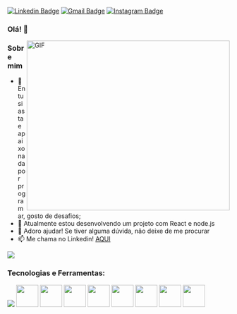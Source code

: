 [![Linkedin Badge](https://img.shields.io/badge/-LinkedIn-blue?style=flat&logo=Linkedin&logoColor=white&link=https://www.linkedin.com/in/millena-gon%C3%A7alves-5078691ba/)](https://www.linkedin.com/in/millena-gon%C3%A7alves-5078691ba/)
[![Gmail Badge](https://img.shields.io/badge/-Gmail-c14438?style=flat&logo=Gmail&logoColor=white&link=mailto:rebeccamanzi@gmail.com)](mailto:millenapoprock@gmail.com)
[![Instagram Badge](https://img.shields.io/badge/-Instagram-C13584?style=flat&labelColor=C13584&logo=instagram&logoColor=white&link=https://www.instagram.com/millena.dev/)](https://www.instagram.com/millena.dev/)



### Olá! 👋
<p align="center## Heading">
  <a href="#">
    <img align="right" alt="GIF" src="https://clubedosgeeks.com.br/wp-content/uploads/2016/01/dormrm.gif" width="460" height="385"/>
  </a>
</p>



### Sobre mim
- 🔭 Entusiasta e apaixonada por programar, gosto de desafios;
- 🌱 Atualmente estou desenvolvendo um projeto com React e node.js
- 🤔 Adoro ajudar! Se tiver alguma dúvida, não deixe de me procurar
- 📫 Me chama no Linkedin! <a href="https://www.linkedin.com/in/millena-gon%C3%A7alves-5078691ba/">AQUI</a>
<p align="left">
  <a href="https://github.com/anuraghazra/github-readme-stats">
    <img
      align="center"
      src="https://github-readme-stats.vercel.app/api/top-langs/?username=Millena-DEV&layout=compact&show_icons=true&theme=dracula"
    />
  </a>
</p>

### Tecnologias e Ferramentas:
<p>
  <img src="https://img.icons8.com/color/48/000000/java-coffee-cup-logo.png"/>
  <img src="https://github.com/Millena-DEV/Millena-DEV/assets/82294729/6f8c9231-b4e2-4286-92ca-a360d0ae5ac1" width="50">
  <img src="https://user-images.githubusercontent.com/11943860/46922575-7017cf80-cfe1-11e8-845a-0cd198fb546c.png"  width="50"/>
  <img src="https://github.com/Millena-DEV/Millena-DEV/assets/82294729/14c08b5b-d03e-492f-97de-ce2b24155032" width="50"/>
  <img src="https://github.com/Millena-DEV/Millena-DEV/assets/82294729/c9f70352-9f8e-4061-ae7e-98aab13b8ee6" width="50"/>
   <img src="https://github.com/Millena-DEV/Millena-DEV/assets/82294729/35a51239-dc00-46e5-a774-7f63451222f8" width="50"/>
  <img src="https://github.com/Millena-DEV/Millena-DEV/assets/82294729/30598b82-52ac-4d6b-a60c-1208d484a9f1" width="50"/>
  <img src="https://github.com/Millena-DEV/Millena-DEV/assets/82294729/75c7d917-eac8-4c71-9343-ab27b7e0e9f4" width="50"/>
  <img src="https://github.com/Millena-DEV/Millena-DEV/assets/82294729/52144be2-51f4-4b1d-a029-b97e2cc3aafb" width="50"/>
</p>
